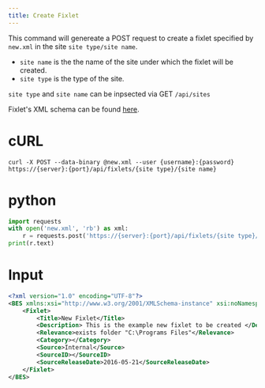 ```yaml
---
title: Create Fixlet
---
```


This command will genereate a POST request to create a fixlet specified by `new.xml` in the site `site type/site name`. 

* `site name` is the the name of the site under which the fixlet will be created.
* `site type` is the type of the site.

`site type` and `site name` can be inpsected via GET `/api/sites`

Fixlet's XML schema can be found [here](https://www.ibm.com/support/knowledgecenter/?lang=en#!/SS6MCG_9.5.0/com.ibm.bigfix.doc/Platform/API_Reference/c_fixlet_or_task.html).

# cURL
```
curl -X POST --data-binary @new.xml --user {username}:{password} https://{server}:{port}/api/fixlets/{site type}/{site name}
```

# python
```python
import requests
with open('new.xml', 'rb') as xml:
	r = requests.post('https://{server}:{port}/api/fixlets/{site type}/{site name}', auth=('{username}', '{password}'), data=xml)
print(r.text)
```

# Input
```xml
<?xml version="1.0" encoding="UTF-8"?>
<BES xmlns:xsi="http://www.w3.org/2001/XMLSchema-instance" xsi:noNamespaceSchemaLocation="BES.xsd">
	<Fixlet>
	    <Title>New Fixlet</Title>
	    <Description> This is the example new fixlet to be created </Description>
	    <Relevance>exists folder "C:\Programs Files"</Relevance>
		<Category></Category>
		<Source>Internal</Source>
		<SourceID></SourceID>
		<SourceReleaseDate>2016-05-21</SourceReleaseDate>
	</Fixlet>
</BES>
```

